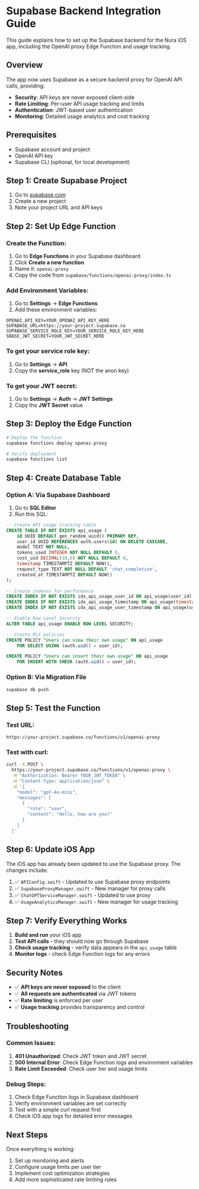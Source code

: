 # Supabase Backend Integration Guide

This guide explains how to set up the Supabase backend for the Nura iOS app, including the OpenAI proxy Edge Function and usage tracking.

## Overview

The app now uses Supabase as a secure backend proxy for OpenAI API calls, providing:
- **Security**: API keys are never exposed client-side
- **Rate Limiting**: Per-user API usage tracking and limits
- **Authentication**: JWT-based user authentication
- **Monitoring**: Detailed usage analytics and cost tracking

## Prerequisites

- Supabase account and project
- OpenAI API key
- Supabase CLI (optional, for local development)

## Step 1: Create Supabase Project

1. Go to [supabase.com](https://supabase.com)
2. Create a new project
3. Note your project URL and API keys

## Step 2: Set Up Edge Function

### Create the Function:
1. Go to **Edge Functions** in your Supabase dashboard
2. Click **Create a new function**
3. Name it: `openai-proxy`
4. Copy the code from `supabase/functions/openai-proxy/index.ts`

### Add Environment Variables:
1. Go to **Settings** → **Edge Functions**
2. Add these environment variables:

```
OPENAI_API_KEY=YOUR_OPENAI_API_KEY_HERE
SUPABASE_URL=https://your-project.supabase.co
SUPABASE_SERVICE_ROLE_KEY=YOUR_SERVICE_ROLE_KEY_HERE
SBASE_JWT_SECRET=YOUR_JWT_SECRET_HERE
```

### To get your service role key:
1. Go to **Settings** → **API**
2. Copy the **service_role** key (NOT the anon key)

### To get your JWT secret:
1. Go to **Settings** → **Auth** → **JWT Settings**
2. Copy the **JWT Secret** value

## Step 3: Deploy the Edge Function

```bash
# Deploy the function
supabase functions deploy openai-proxy

# Verify deployment
supabase functions list
```

## Step 4: Create Database Table

### Option A: Via Supabase Dashboard
1. Go to **SQL Editor**
2. Run this SQL:

```sql
-- Create API usage tracking table
CREATE TABLE IF NOT EXISTS api_usage (
    id UUID DEFAULT gen_random_uuid() PRIMARY KEY,
    user_id UUID REFERENCES auth.users(id) ON DELETE CASCADE,
    model TEXT NOT NULL,
    tokens_used INTEGER NOT NULL DEFAULT 0,
    cost_usd DECIMAL(10,6) NOT NULL DEFAULT 0,
    timestamp TIMESTAMPTZ DEFAULT NOW(),
    request_type TEXT NOT NULL DEFAULT 'chat_completion',
    created_at TIMESTAMPTZ DEFAULT NOW()
);

-- Create indexes for performance
CREATE INDEX IF NOT EXISTS idx_api_usage_user_id ON api_usage(user_id);
CREATE INDEX IF NOT EXISTS idx_api_usage_timestamp ON api_usage(timestamp);
CREATE INDEX IF NOT EXISTS idx_api_usage_user_timestamp ON api_usage(user_id, timestamp);

-- Enable Row Level Security
ALTER TABLE api_usage ENABLE ROW LEVEL SECURITY;

-- Create RLS policies
CREATE POLICY "Users can view their own usage" ON api_usage
    FOR SELECT USING (auth.uid() = user_id);

CREATE POLICY "Users can insert their own usage" ON api_usage
    FOR INSERT WITH CHECK (auth.uid() = user_id);
```

### Option B: Via Migration File
```bash
supabase db push
```

## Step 5: Test the Function

### Test URL:
```
https://your-project.supabase.co/functions/v1/openai-proxy
```

### Test with curl:
```bash
curl -X POST \
  https://your-project.supabase.co/functions/v1/openai-proxy \
  -H "Authorization: Bearer YOUR_JWT_TOKEN" \
  -H "Content-Type: application/json" \
  -d '{
    "model": "gpt-4o-mini",
    "messages": [
      {
        "role": "user",
        "content": "Hello, how are you?"
      }
    ]
  }'
```

## Step 6: Update iOS App

The iOS app has already been updated to use the Supabase proxy. The changes include:

1. ✅ `APIConfig.swift` - Updated to use Supabase proxy endpoints
2. ✅ `SupabaseProxyManager.swift` - New manager for proxy calls
3. ✅ `ChatGPTServiceManager.swift` - Updated to use proxy
4. ✅ `UsageAnalyticsManager.swift` - New manager for usage tracking

## Step 7: Verify Everything Works

1. **Build and run** your iOS app
2. **Test API calls** - they should now go through Supabase
3. **Check usage tracking** - verify data appears in the `api_usage` table
4. **Monitor logs** - check Edge Function logs for any errors

## Security Notes

- ✅ **API keys are never exposed** to the client
- ✅ **All requests are authenticated** via JWT tokens
- ✅ **Rate limiting** is enforced per user
- ✅ **Usage tracking** provides transparency and control

## Troubleshooting

### Common Issues:

1. **401 Unauthorized**: Check JWT token and JWT secret
2. **500 Internal Error**: Check Edge Function logs and environment variables
3. **Rate Limit Exceeded**: Check user tier and usage limits

### Debug Steps:

1. Check Edge Function logs in Supabase dashboard
2. Verify environment variables are set correctly
3. Test with a simple curl request first
4. Check iOS app logs for detailed error messages

## Next Steps

Once everything is working:
1. Set up monitoring and alerts
2. Configure usage limits per user tier
3. Implement cost optimization strategies
4. Add more sophisticated rate limiting rules
